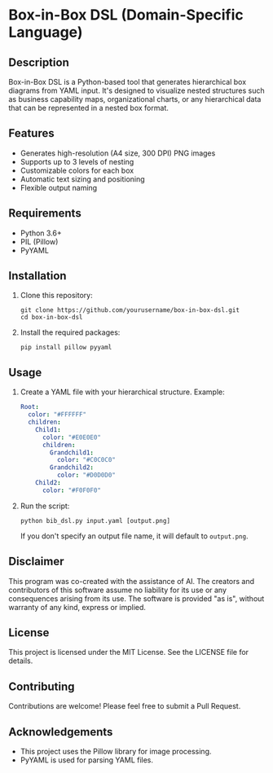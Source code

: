 # Box-in-Box DSL (Domain-Specific Language)

## Description
Box-in-Box DSL is a Python-based tool that generates hierarchical box diagrams from YAML input. It's designed to visualize nested structures such as business capability maps, organizational charts, or any hierarchical data that can be represented in a nested box format.

## Features
- Generates high-resolution (A4 size, 300 DPI) PNG images
- Supports up to 3 levels of nesting
- Customizable colors for each box
- Automatic text sizing and positioning
- Flexible output naming

## Requirements
- Python 3.6+
- PIL (Pillow)
- PyYAML

## Installation
1. Clone this repository:
   ```
   git clone https://github.com/yourusername/box-in-box-dsl.git
   cd box-in-box-dsl
   ```

2. Install the required packages:
   ```
   pip install pillow pyyaml
   ```

## Usage
1. Create a YAML file with your hierarchical structure. Example:
   ```yaml
   Root:
     color: "#FFFFFF"
     children:
       Child1:
         color: "#E0E0E0"
         children:
           Grandchild1:
             color: "#C0C0C0"
           Grandchild2:
             color: "#D0D0D0"
       Child2:
         color: "#F0F0F0"
   ```

2. Run the script:
   ```
   python bib_dsl.py input.yaml [output.png]
   ```
   If you don't specify an output file name, it will default to `output.png`.

## Disclaimer
This program was co-created with the assistance of AI. The creators and contributors of this software assume no liability for its use or any consequences arising from its use. The software is provided "as is", without warranty of any kind, express or implied.

## License
This project is licensed under the MIT License. See the LICENSE file for details.

## Contributing
Contributions are welcome! Please feel free to submit a Pull Request.

## Acknowledgements
- This project uses the Pillow library for image processing.
- PyYAML is used for parsing YAML files.